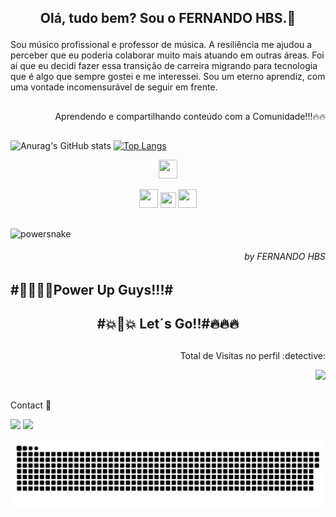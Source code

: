 ##  <p align="center"> Olá, tudo bem? Sou o FERNANDO HBS.👋 
   

 <p align="start">Sou músico profissional e professor de música. A resiliência me ajudou a perceber que eu poderia colaborar muito mais atuando em outras áreas. Foi aí que eu decidi fazer essa transição de carreira migrando para tecnologia que é algo que sempre gostei e me interessei. Sou um eterno aprendiz, com uma vontade incomensurável de seguir em frente.</p>
 
##
<p align="end">Aprendendo e compartilhando conteúdo com a Comunidade!!!🔥🔥</p>

##  
##
   
   ![Anurag's GitHub stats](https://github-readme-stats.vercel.app/api?username=fehbs&show_icons=true&theme=radical)
   [![Top Langs](https://github-readme-stats.vercel.app/api/top-langs/?username=fehbs&layout=compact)](https://github.com/anuraghazra/github-readme-stats)
  <p align="center">  <img src="https://cdn.jsdelivr.net/gh/devicons/devicon/icons/html5/html5-original-wordmark.svg" width="30" height="30" />
   <p align="center"> <img src="https://cdn.jsdelivr.net/gh/devicons/devicon/icons/css3/css3-original-wordmark.svg" width="30" height="30"/>
   <img src="https://cdn.jsdelivr.net/gh/devicons/devicon/icons/javascript/javascript-original.svg" width="25" height="25"/>
  <img src="https://cdn.jsdelivr.net/gh/devicons/devicon/icons/python/python-original.svg" width="30" height="30" />
  


##
##

![powersnake](https://user-images.githubusercontent.com/96156026/154280916-4c4d6261-e9e4-4d8c-9941-3859a38f5f06.jpg)
######    <p align="end">by FERNANDO HBS
##


##            <p align="start">#🎃🔥🐱‍🏍Power Up Guys!!!#   

##            <p align="center">#💥🎃💥 Let´s Go!!#🔥🔥🔥

 
##
<p align="end"> Total de Visitas no perfil :detective: <br>
 <p align="end"> 
 <img alingn="end" src="https://profile-counter.glitch.me/fehbs/count.svg" />


##   
  Contact :iphone:
<div> 
  <a href = "mailto:fernandobailao@gmail.com"><img src="https://img.shields.io/badge/Gmail-D14836?style=for-the-badge&logo=gmail&logoColor=white" target="_blank"></a>
  <a href="https://www.linkedin.com/in/fernandohbs/" target="_blank"><img src="https://img.shields.io/badge/-LinkedIn-%230077B5?style=for-the-badge&logo=linkedin&logoColor=white" target="_blank"></a> 
   
   
  ![Snake animation](https://github.com/fehbs/fehbs/blob/output/github-contribution-grid-snake.svg)
   


   
  


 
 

 
 
 

